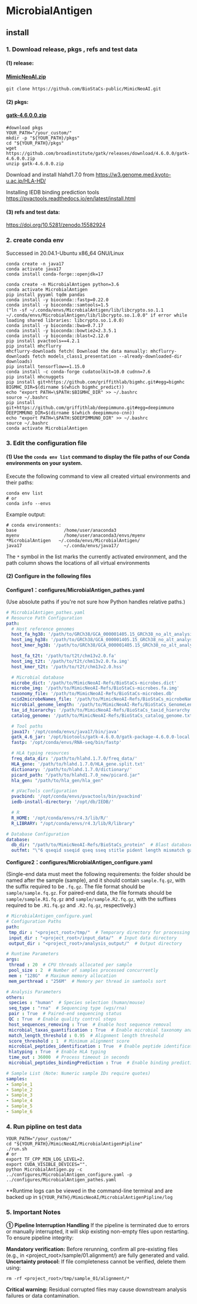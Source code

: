 # MicrobialAntigen
## install 

### **1. Download release**, pkgs , refs and test data

#### (1) release:

####  [MimicNeoAI.zip]()

```shell
git clone https://github.com/BioStaCs-public/MimicNeoAI.git
```

#### (2) pkgs:

####   [gatk-4.6.0.0.zip](https://github.com/broadinstitute/gatk/releases/download/4.6.0.0/gatk-4.6.0.0.zip)

```shell
#download pkgs
YOUR_PATH="/your_custom/"
mkdir -p "${YOUR_PATH}/pkgs"
cd "${YOUR_PATH}/pkgs"
wget https://github.com/broadinstitute/gatk/releases/download/4.6.0.0/gatk-4.6.0.0.zip
unzip gatk-4.6.0.0.zip
```
Download and install hlahd1.7.0 from https://w3.genome.med.kyoto-u.ac.jp/HLA-HD/

Installing IEDB binding prediction tools
https://pvactools.readthedocs.io/en/latest/install.html

#### (3) refs and test data: 

https://doi.org/10.5281/zenodo.15582924

### 2. create conda env

Successed in 20.04.1-Ubuntu x86_64 GNU/Linux
```shell
conda create -n java17
conda activate java17
conda install conda-forge::openjdk=17

conda create -n MicrobialAntigen python=3.6
conda activate MicrobialAntigen
pip install pyyaml tqdm pandas
conda install -y bioconda::fastp=0.22.0
conda install -y bioconda::samtools=1.5
("ln -sf ~/.conda/envs/MicrobialAntigen/lib/libcrypto.so.1.1 ~/.conda/envs/MicrobialAntigen/lib/libcrypto.so.1.0.0" if error while loading shared libraries: libcrypto.so.1.0.0)
conda install -y bioconda::bwa=0.7.17
conda install -y bioconda::bowtie2=2.3.5.1
conda install -y bioconda::blast=2.12.0
pip install pvactools==4.2.1
pip install mhcflurry
mhcflurry-downloads fetch( Download the data manually: mhcflurry-downloads fetch models_class1_presentation --already-downloaded-dir downloads)
pip install tensorflow==1.15.0
conda install -c conda-forge cudatoolkit=10.0 cudnn=7.6
pip install mhcnuggets
pip install git+https://github.com/griffithlab/bigmhc.git#egg=bigmhc
BIGMHC_DIR=$(dirname $(which bigmhc_predict))
echo "export PATH=\$PATH:$BIGMHC_DIR" >> ~/.bashrc
source ~/.bashrc
pip install git+https://github.com/griffithlab/deepimmuno.git#egg=deepimmuno
DEEPIMMUNO_DIR=$(dirname $(which deepimmuno-cnn))
echo "export PATH=\$PATH:$DEEPIMMUNO_DIR" >> ~/.bashrc
source ~/.bashrc
conda activate MicrobialAntigen
```

### 3. ‌**Edit the configuration file**

#### (1)  ‌‌**Use the `conda env list` command**‌ to display the file paths of our Conda environments on your system.

Execute the following command to view all created virtual environments and their paths:

```shell
conda env list
# or
conda info --envs
```

Example output:

```shell
# conda environments:
base                  /home/user/anaconda3
myenv                 /home/user/anaconda3/envs/myenv
*MicrobialAntigen   ~/.conda/envs/MicrobialAntigen/
java17                ~/.conda/envs/java17/
```

The `*` symbol in the list marks the currently activated environment, and the path column shows the locations of all virtual environments‌

#### (2) **Configure in the following files**

**Configure1：configures/MicrobialAntigen_pathes.yaml**

(Use absolute paths if you're not sure how Python handles relative paths.)

```yaml
# MicrobialAntigen_pathes.yaml
# Resource Path Configuration
path:
  # Host reference genomes
  host_fa_hg38: '/path/to/GRCh38/GCA_000001405.15_GRCh38_no_alt_analysis_set.fa'
  host_img_hg38: '/path/to/GRCh38/GCA_000001405.15_GRCh38_no_alt_analysis_set.fa.img'
  host_kmer_hg38: '/path/to/GRCh38/GCA_000001405.15_GRCh38_no_alt_analysis_set.hss'

  host_fa_t2t: '/path/to/t2t/chm13v2.0.fa'
  host_img_t2t: '/path/to/t2t/chm13v2.0.fa.img'
  host_kmer_t2t: '/path/to/t2t/chm13v2.0.hss'

  # Microbial database
  microbe_dict: '/path/to/MimicNeoAI-Refs/BioStaCs-microbes.dict'
  microbe_img: '/path/to/MimicNeoAI-Refs/BioStaCs-microbes.fa.img'
  taxonomy_file: '/path/to/MimicNeoAI-Refs/BioStaCs-microbes.db'
  ncid2microbeNames_file: '/path/to/MimicNeoAI-Refs/BioStaCs_microbeNames_sep=tab.csv'
  microbial_genome_length: '/path/to/MimicNeoAI-Refs/BioStaCs_GenomeLength.csv'
  tax_id_hierarchy: '/path/to/MimicNeoAI-Refs/BioStaCs_taxid_hierarchy.txt'
  catalog_genome: '/path/to/MimicNeoAI-Refs/BioStaCs_catalog_genome.txt'

  # Tool paths
  java17: '/opt/conda/envs/java17/bin/java'
  gatk_4.6_jar: '/opt/biotools/gatk-4.6.0.0/gatk-package-4.6.0.0-local.jar'
  fastp: '/opt/conda/envs/RNA-seq/bin/fastp'

  # HLA typing resources
  freq_data_dir: '/path/to/hlahd.1.7.0/freq_data/'
  HLA_gene: '/path/to/hlahd.1.7.0/HLA_gene.split.txt'
  dictionary: '/path/to/hlahd.1.7.0/dictionary/'
  picard_path: "/path/to/hlahd1.7.0_new/picard.jar"
  hla_gen: "/path/to/hla_gen/hla_gen"

  # pVacTools configuration
  pvacbind: '/opt/conda/envs/pvactools/bin/pvacbind'
  iedb-install-directory: '/opt/db/IEDB/'

  # R
  R_HOME: '/opt/conda/envs/r4.3/lib/R/'
  R_LIBRARY: "/opt/conda/envs/r4.3/lib/R/library"

# Database Configuration
database:
  db_dir: "/path/to/MimicNeoAI-Refs/BioStaCs_protein"  # Blast database path
  outfmt: "\"6 qseqid sseqid qseq sseq stitle pident length mismatch gapopen evalue bitscore\""  # blastx output format
```

**Configure2：configures/MicrobialAntigen_configure.yaml**

(Single-end data must meet the following requirements: the folder should be named after the sample (sample), and it should contain `sample.fq.gz`, with the suffix required to be `.fq.gz`. The file format should be `sample/sample.fq.gz`. For paired-end data, the file formats should be `sample/sample.R1.fq.gz` and `sample/sample.R2.fq.gz`, with the suffixes required to be `.R1.fq.gz` and `.R2.fq.gz`, respectively.)

```yaml
# MicrobialAntigen_configure.yaml
# Configuration Paths
path:
 tmp_dir : "<project_root>/tmp/"  # Temporary directory for processing files
 input_dir : "<project_root>/input_data/"  # Input data directory
 output_dir : "<project_root>/analysis_output/"  # Output directory

# Runtime Parameters
args:
 thread : 20  # CPU threads allocated per sample
 pool_size : 2  # Number of samples processed concurrently
 mem : "128G"  # Maximum memory allocation
 mem_perthread : "256M"  # Memory per thread in samtools sort

# Analysis Parameters
others:
 species : "human"  # Species selection (human/mouse)
 seq_type : "rna"  # Sequencing type (wgs/rna)
 pair : True  # Paired-end sequencing status
 QC : True  # Enable quality control steps
 host_sequences_removing : True  # Enable host sequence removal
 microbial_taxas_quantification : True  # Enable microbial taxonomy analysis
 match_length_threshold : 0.95  # Alignment length threshold
 score_threshold : 1  # Minimum alignment score
 microbial_peptides_identification : True  # Enable peptide identification
 hlatyping : True  # Enable HLA typing
 time_out : 36000  # Process timeout in seconds
 microbial_peptides_bindingPrediction : True  # Enable binding prediction

# Sample List (Note: Numeric sample IDs require quotes)
samples:
- Sample_1
- Sample_2
- Sample_3
- Sample_4
- Sample_5
- Sample_6
```
### **4. Run pipline on test data**

```shell
YOUR_PATH="/your_custom/"
cd "${YOUR_PATH}/MimicNeoAI/MicrobialAntigenPipline"
./run.sh
# or
export TF_CPP_MIN_LOG_LEVEL=2. 
export CUDA_VISIBLE_DEVICES="".
python MicrobialAntigen.py -c ../configures/MicrobialAntigen_configure.yaml -p ../configures/MicrobialAntigen_pathes.yaml
```

**Runtime logs can be viewed in the command-line terminal and are backed up in `${YOUR_PATH}/MimicNeoAI/MicrobialAntigenPipline/log`

### **5. Important Notes**‌
**① Pipeline Interruption Handling**‌
If the pipeline is terminated due to errors or manually interrupted, it will ‌skip existing non-empty files‌ upon restarting. To ensure pipeline integrity:

‌**Mandatory verification‌:**
Before rerunning, confirm all pre-existing files (e.g., in <project_root>/sample/01.alignment/) are fully generated and valid.
**‌Uncertainty protocol‌:**
If file completeness cannot be verified, delete them using:
```shell
rm -rf <project_root>/tmp/sample_01/alignment/*
```
‌**Critical warning‌:**
Residual corrupted files may cause downstream analysis failures or data contamination.

